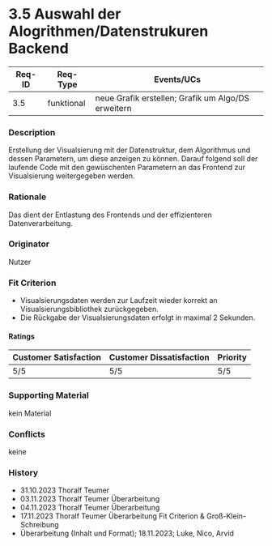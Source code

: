 # 3.5 Auswahl der Alogrithmen/Datenstrukuren Backend

| Req-ID | Req-Type | Events/UCs                                                   |
|--------|----------|--------------------------------------------------------------|
| 3.5    |funktional|neue Grafik erstellen; Grafik um Algo/DS erweitern            |

### Description
Erstellung der Visualsierung mit der Datenstruktur, dem Algorithmus und dessen Parametern, um diese anzeigen zu können. Darauf folgend soll der laufende Code mit den gewüschenten Parametern an das Frontend zur Visualsierung weitergegeben werden.

### Rationale
Das dient der Entlastung des Frontends und der effizienteren Datenverarbeitung.

### Originator
Nutzer

### Fit Criterion
- Visualsierungsdaten werden zur Laufzeit wieder korrekt an Visualsierungsbibliothek zurückgegeben.
- Die Rückgabe der Visualsierungsdaten erfolgt in maximal 2 Sekunden.

#### Ratings
| Customer Satisfaction | Customer Dissatisfaction | Priority |
|----------------------|-------------------------|----------|
| 5/5                    | 5/5                       | 5/5        |

### Supporting Material
kein Material

### Conflicts
keine

### History
- 31.10.2023 Thoralf Teumer
- 03.11.2023 Thoralf Teumer Überarbeitung
- 04.11.2023 Thoralf Teumer Überarbeitung
- 17.11.2023 Thoralf Teumer Überarbeitung Fit Criterion & Groß-Klein-Schreibung
- Überarbeitung (Inhalt und Format); 18.11.2023; Luke, Nico, Arvid

